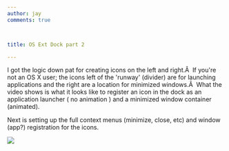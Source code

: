 ```yaml
---
author: jay
comments: true



title: OS Ext Dock part 2

---
```


I got the logic down pat for creating icons on the left and right.Â  If you're not an OS X user; the icons left of the 'runway' (divider) are for launching applications and the right are a location for minimized windows.Â  What the video shows is what it looks like to register an icon in the dock as an application launcher ( no animation ) and a minimized window container (animated).

Next is setting up the full context menus (minimize, close, etc) and window (app?) registration for the icons.

[![](http://moduscreate.com/img/screencasts/2008-11-25_1134.png)](http://moduscreate.com/img/screencasts/2008-11-25_1133.swf)
